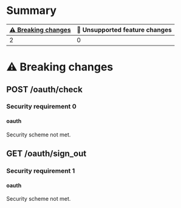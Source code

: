 # Summary

| [⚠️ Breaking changes](#breaking-changes) | 🤷 Unsupported feature changes |
|------------------------------------------|-------------------------------|
| 2                                        | 0                             |

# <span id="breaking-changes"></span>⚠️ Breaking changes

## **POST** /oauth/check

### Security requirement 0

#### oauth

Security scheme not met.

## **GET** /oauth/sign\_out

### Security requirement 1

#### oauth

Security scheme not met.
